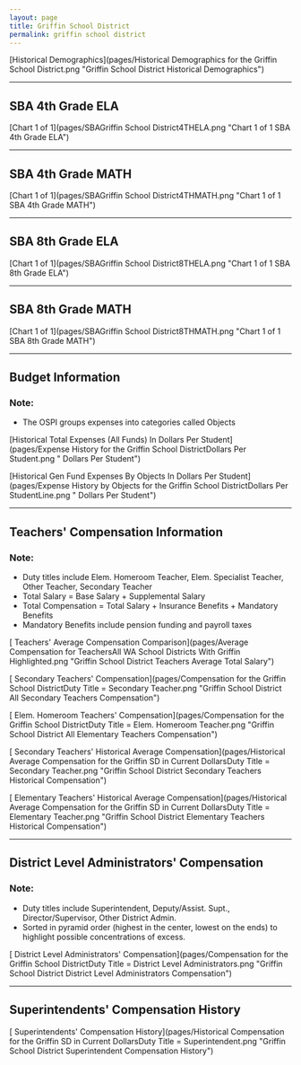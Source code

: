 ```yaml
---
layout: page
title: Griffin School District
permalink: griffin school district
---
```



[Historical Demographics](pages/Historical Demographics for the Griffin School District.png "Griffin School District Historical Demographics")

___

## SBA 4th Grade ELA

[Chart 1 of 1](pages/SBAGriffin School District4THELA.png "Chart 1 of 1 SBA 4th Grade ELA")


___

## SBA 4th Grade MATH

[Chart 1 of 1](pages/SBAGriffin School District4THMATH.png "Chart 1 of 1 SBA 4th Grade MATH")


___

## SBA 8th Grade ELA

[Chart 1 of 1](pages/SBAGriffin School District8THELA.png "Chart 1 of 1 SBA 8th Grade ELA")


___

## SBA 8th Grade MATH

[Chart 1 of 1](pages/SBAGriffin School District8THMATH.png "Chart 1 of 1 SBA 8th Grade MATH")


___

## Budget Information
### Note:
- The OSPI groups expenses into categories called Objects

[Historical Total Expenses (All Funds) In Dollars Per Student](pages/Expense History for the Griffin School DistrictDollars Per Student.png " Dollars Per Student")

[Historical Gen Fund Expenses By Objects In Dollars Per Student](pages/Expense History by Objects for the Griffin School DistrictDollars Per StudentLine.png " Dollars Per Student")


___

## Teachers' Compensation Information
### Note:
- Duty titles include Elem. Homeroom Teacher, Elem. Specialist Teacher, Other Teacher, Secondary Teacher
- Total Salary = Base Salary + Supplemental Salary
- Total Compensation = Total Salary + Insurance Benefits + Mandatory Benefits
- Mandatory Benefits include pension funding and payroll taxes

[ Teachers' Average Compensation Comparison](pages/Average Compensation for TeachersAll WA School Districts With Griffin Highlighted.png "Griffin School District Teachers Average Total Salary")

[ Secondary Teachers' Compensation](pages/Compensation for the Griffin School DistrictDuty Title = Secondary Teacher.png "Griffin School District All Secondary Teachers Compensation")

[ Elem. Homeroom Teachers' Compensation](pages/Compensation for the Griffin School DistrictDuty Title = Elem. Homeroom Teacher.png "Griffin School District All Elementary Teachers Compensation")

[ Secondary Teachers' Historical Average Compensation](pages/Historical Average Compensation for the Griffin SD in Current DollarsDuty Title = Secondary Teacher.png "Griffin School District Secondary Teachers Historical Compensation")

[ Elementary Teachers' Historical Average Compensation](pages/Historical Average Compensation for the Griffin SD in Current DollarsDuty Title = Elementary Teacher.png "Griffin School District Elementary Teachers Historical Compensation")


___

## District Level Administrators' Compensation

### Note:
- Duty titles include Superintendent, Deputy/Assist. Supt., Director/Supervisor, Other District Admin.
- Sorted in pyramid order (highest in the center, lowest on the ends) to highlight possible concentrations of excess.

[ District Level Administrators' Compensation](pages/Compensation for the Griffin School DistrictDuty Title = District Level Administrators.png "Griffin School District District Level Administrators Compensation")


___

## Superintendents' Compensation History

[ Superintendents' Compensation History](pages/Historical Compensation for the Griffin SD in Current DollarsDuty Title = Superintendent.png "Griffin School District Superintendent Compensation History")

